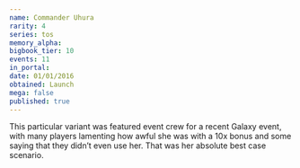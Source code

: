 ```yaml
---
name: Commander Uhura
rarity: 4
series: tos
memory_alpha:
bigbook_tier: 10
events: 11
in_portal:
date: 01/01/2016
obtained: Launch
mega: false
published: true
---
```


This particular variant was featured event crew for a recent Galaxy event, with many players lamenting how awful she was with a 10x bonus and some saying that they didn’t even use her. That was her absolute best case scenario.
